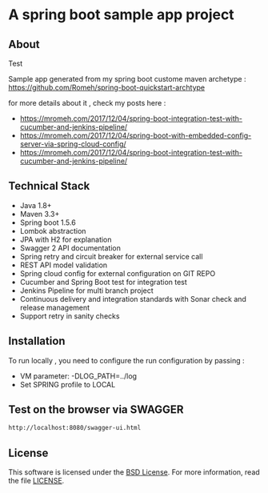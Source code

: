# A spring boot sample app project

## About
Test

Sample app generated from my spring boot custome maven archetype : https://github.com/Romeh/spring-boot-quickstart-archtype

for more details about it , check my posts here : 
- https://mromeh.com/2017/12/04/spring-boot-integration-test-with-cucumber-and-jenkins-pipeline/
- https://mromeh.com/2017/12/04/spring-boot-with-embedded-config-server-via-spring-cloud-config/
- https://mromeh.com/2017/12/04/spring-boot-integration-test-with-cucumber-and-jenkins-pipeline/

## Technical Stack

- Java 1.8+
- Maven 3.3+
- Spring boot 1.5.6
- Lombok abstraction
- JPA with H2 for explanation
- Swagger 2 API documentation
- Spring retry and circuit breaker for external service call
- REST API model validation 
- Spring cloud config for external configuration on GIT REPO
- Cucumber and Spring Boot test for integration test
- Jenkins Pipeline for multi branch project
- Continuous delivery and integration standards with Sonar check and release management
- Support retry in sanity checks  

## Installation

To run locally , you need to configure the run configuration by passing :
- VM parameter: -DLOG_PATH=../log
- Set SPRING profile to LOCAL 

Test on the browser via SWAGGER
-------------------

```sh
http://localhost:8080/swagger-ui.html
```

## License

This software is licensed under the [BSD License][BSD]. For more information, read the file [LICENSE](LICENSE).

[BSD]: https://opensource.org/licenses/BSD-3-Clause
